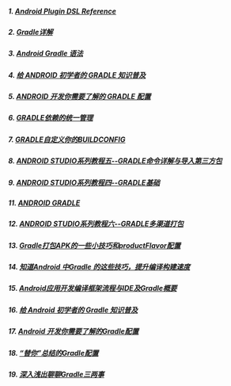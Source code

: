 ##### 1. [Android Plugin DSL Reference](http://google.github.io/android-gradle-dsl/current/)
##### 2. [Gradle详解](http://www.infoq.com/cn/articles/android-in-depth-gradle)
##### 3. [Android Gradle 语法](http://android.walfud.com/android-gradle-%E7%9C%8B%E8%BF%99%E4%B8%80%E7%AF%87%E5%B0%B1%E5%A4%9F%E4%BA%86/)
##### 4. [给 ANDROID 初学者的 GRADLE 知识普及](http://stormzhang.com/android/2016/07/02/gradle-for-android-beginners/)
##### 5. [ANDROID 开发你需要了解的 GRADLE 配置](http://stormzhang.com/android/2016/07/15/android-gradle-config/)
##### 6. [GRADLE依赖的统一管理](http://stormzhang.com/android/2016/03/13/gradle-config/)
##### 7. [GRADLE自定义你的BUILDCONFIG](http://stormzhang.com/android/2015/01/25/gradle-build-field/)
##### 8. [ANDROID STUDIO系列教程五--GRADLE命令详解与导入第三方包](http://stormzhang.com/devtools/2015/01/05/android-studio-tutorial5/)
##### 9. [ANDROID STUDIO系列教程四--GRADLE基础](http://stormzhang.com/devtools/2014/12/18/android-studio-tutorial4/)
##### 11. [ANDROID GRADLE](http://stormzhang.com/android/2014/02/28/android-gradle/)
##### 12. [ANDROID STUDIO系列教程六--GRADLE多渠道打包](http://stormzhang.com/devtools/2015/01/15/android-studio-tutorial6/)
##### 13. [Gradle打包APK的一些小技巧和productFlavor配置](http://zheteng.me/android/2016/02/29/flavors-with-gradle/)
##### 14. [知道Android 中Gradle 的这些技巧，提升编译构建速度](http://tikitoo.github.io/2016/05/26/android-studio-gradle-build-run-faster/)
##### 15. [ Android应用开发编译框架流程与IDE及Gradle概要](http://blog.csdn.net/yanbober/article/details/49408489)
##### 16. [给 Android 初学者的 Gradle 知识普及](http://mp.weixin.qq.com/s?__biz=MzA4NTQwNDcyMA==&mid=2650661971&idx=1&sn=3fb69537bbc5fbb14d152ba6381c3b83#rd)
##### 17. [Android 开发你需要了解的Gradle配置](http://mp.weixin.qq.com/s?__biz=MzA4NTQwNDcyMA==&mid=2650662016&idx=1&sn=a3c338766b6ea9de654b1a011dcf5b3e#rd)
##### 18. [“替你”总结的Gradle配置](http://www.jianshu.com/p/642641dc7df3)
##### 19. [深入浅出聊聊Gradle三两事](http://crash.163.com/#news/!newsId=21)
